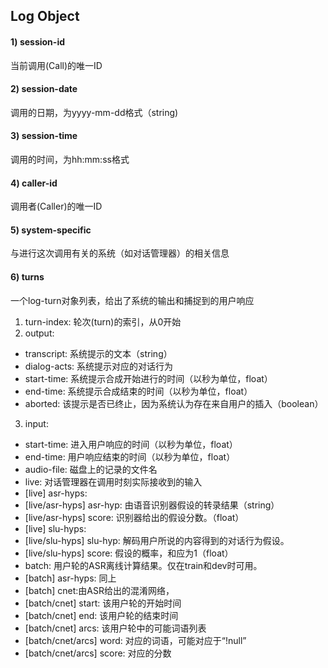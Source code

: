## Log Object
#### 1) session-id
当前调用(Call)的唯一ID
#### 2) session-date
调用的日期，为yyyy-mm-dd格式（string)
#### 3) session-time
调用的时间，为hh:mm:ss格式
#### 4) caller-id
调用者(Caller)的唯一ID
#### 5) system-specific
与进行这次调用有关的系统（如对话管理器）的相关信息
#### 6) turns
一个log-turn对象列表，给出了系统的输出和捕捉到的用户响应
1. turn-index: 轮次(turn)的索引，从0开始
2. output:
  - transcript: 系统提示的文本（string）
  - dialog-acts: 系统提示对应的对话行为
  - start-time: 系统提示合成开始进行的时间（以秒为单位，float）
  - end-time: 系统提示合成结束的时间（以秒为单位，float）
  - aborted: 该提示是否已终止，因为系统认为存在来自用户的插入（boolean）
3. input:
  - start-time: 进入用户响应的时间（以秒为单位，float）
  - end-time: 用户响应结束的时间（以秒为单位，float）
  - audio-file: 磁盘上的记录的文件名
  - live: 对话管理器在调用时刻实际接收到的输入
  - [live] asr-hyps: 
  - [live/asr-hyps] asr-hyp: 由语音识别器假设的转录结果（string）
  - [live/asr-hyps] score: 识别器给出的假设分数。（float）
  - [live] slu-hyps:
  - [live/slu-hyps] slu-hyp: 解码用户所说的内容得到的对话行为假设。
  - [live/slu-hyps] score: 假设的概率，和应为1（float）
  - batch: 用户轮的ASR离线计算结果。仅在train和dev时可用。
  - [batch] asr-hyps: 同上
  - [batch] cnet:由ASR给出的混淆网络，
  - [batch/cnet] start: 该用户轮的开始时间
  - [batch/cnet] end: 该用户轮的结束时间
  - [batch/cnet] arcs: 该用户轮中的可能词语列表
  - [batch/cnet/arcs] word: 对应的词语，可能对应于“!null”
  - [batch/cnet/arcs] score: 对应的分数
